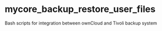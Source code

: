 # mycore_backup_restore_user_files
Bash scripts for integration between ownCloud and Tivoli backup system
